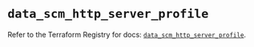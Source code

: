 # `data_scm_http_server_profile`

Refer to the Terraform Registry for docs: [`data_scm_http_server_profile`](https://registry.terraform.io/providers/paloaltonetworks/scm/1.0.2/docs/data-sources/http_server_profile).
